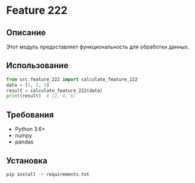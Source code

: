 # Feature 222
## Описание
Этот модуль предоставляет функциональность для обработки данных.
## Использование
```python
from src.feature_222 import calculate_feature_222
data = [1, 2, 3]
result = calculate_feature_222(data)
print(result)  # [2, 4, 6]
```
## Требования
- Python 3.6+
- numpy
- pandas
## Установка
```bash
pip install -r requirements.txt
```
